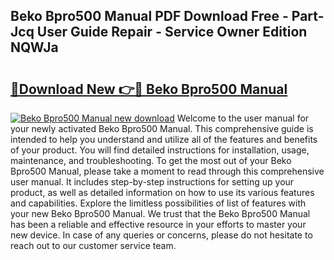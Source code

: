 ## Beko Bpro500 Manual PDF Download Free - Part-Jcq User Guide Repair - Service Owner Edition NQWJa

# <h2><a href="http://cf22399.oget.top/?id=Beko+Bpro500+Manual">🔗Download New 👉🔴 Beko Bpro500 Manual</a></h2>

[![Beko Bpro500 Manual new download](https://i.imgur.com/5g1atiW.png)](http://cf22399.oget.top/?id=Beko+Bpro500+Manual)
Welcome to the user manual for your newly activated Beko Bpro500 Manual. This comprehensive guide is intended to help you understand and utilize all of the features and benefits of your product. You will find detailed instructions for installation, usage, maintenance, and troubleshooting. To get the most out of your Beko Bpro500 Manual, please take a moment to read through this comprehensive user manual. It includes step-by-step instructions for setting up your product, as well as detailed information on how to use its various features and capabilities. Explore the limitless possibilities of list of features with your new Beko Bpro500 Manual. We trust that the Beko Bpro500 Manual has been a reliable and effective resource in your efforts to master your new device. In case of any queries or concerns, please do not hesitate to reach out to our customer service team.
